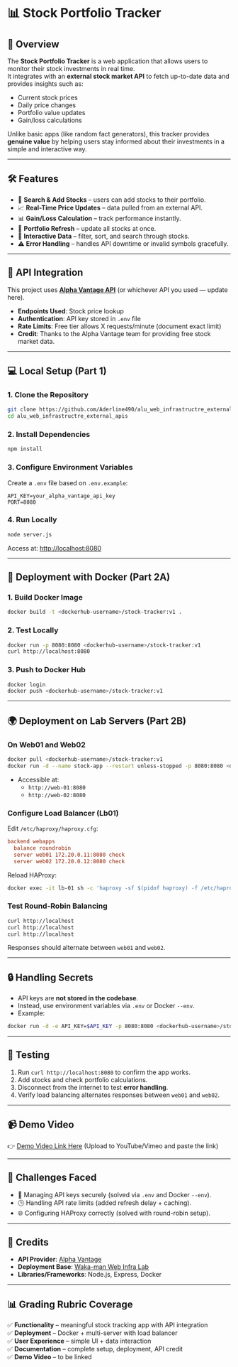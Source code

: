 # 📊 Stock Portfolio Tracker

## 🚀 Overview
The **Stock Portfolio Tracker** is a web application that allows users to monitor their stock investments in real time.  
It integrates with an **external stock market API** to fetch up-to-date data and provides insights such as:

- Current stock prices  
- Daily price changes  
- Portfolio value updates  
- Gain/loss calculations  

Unlike basic apps (like random fact generators), this tracker provides **genuine value** by helping users stay informed about their investments in a simple and interactive way.  

---

## 🛠️ Features
- 🔎 **Search & Add Stocks** – users can add stocks to their portfolio.  
- 📈 **Real-Time Price Updates** – data pulled from an external API.  
- 📊 **Gain/Loss Calculation** – track performance instantly.  
- 🔄 **Portfolio Refresh** – update all stocks at once.  
- 🧹 **Interactive Data** – filter, sort, and search through stocks.  
- ⚠️ **Error Handling** – handles API downtime or invalid symbols gracefully.  

---

## 🔗 API Integration
This project uses [**Alpha Vantage API**](https://www.alphavantage.co/documentation/) (or whichever API you used — update here).  

- **Endpoints Used**: Stock price lookup  
- **Authentication**: API key stored in `.env` file  
- **Rate Limits**: Free tier allows X requests/minute (document exact limit)  
- **Credit**: Thanks to the Alpha Vantage team for providing free stock market data.  

---

## 💻 Local Setup (Part 1)
### 1. Clone the Repository
```bash
git clone https://github.com/Aderline490/alu_web_infrastructre_external_apis.git
cd alu_web_infrastructre_external_apis
```

### 2. Install Dependencies
```bash
npm install
```

### 3. Configure Environment Variables
Create a `.env` file based on `.env.example`:
```env
API_KEY=your_alpha_vantage_api_key
PORT=8080
```

### 4. Run Locally
```bash
node server.js
```

Access at: [http://localhost:8080](http://localhost:8080)

---

## 🐳 Deployment with Docker (Part 2A)
### 1. Build Docker Image
```bash
docker build -t <dockerhub-username>/stock-tracker:v1 .
```

### 2. Test Locally
```bash
docker run -p 8080:8080 <dockerhub-username>/stock-tracker:v1
curl http://localhost:8080
```

### 3. Push to Docker Hub
```bash
docker login
docker push <dockerhub-username>/stock-tracker:v1
```

---

## 🌍 Deployment on Lab Servers (Part 2B)

### On Web01 and Web02
```bash
docker pull <dockerhub-username>/stock-tracker:v1
docker run -d --name stock-app --restart unless-stopped -p 8080:8080 <dockerhub-username>/stock-tracker:v1
```

- Accessible at:
  - `http://web-01:8080`
  - `http://web-02:8080`

### Configure Load Balancer (Lb01)
Edit `/etc/haproxy/haproxy.cfg`:
```cfg
backend webapps
  balance roundrobin
  server web01 172.20.0.11:8080 check
  server web02 172.20.0.12:8080 check
```

Reload HAProxy:
```bash
docker exec -it lb-01 sh -c 'haproxy -sf $(pidof haproxy) -f /etc/haproxy/haproxy.cfg'
```

### Test Round-Robin Balancing
```bash
curl http://localhost
curl http://localhost
curl http://localhost
```
Responses should alternate between `web01` and `web02`.

---

## 🔒 Handling Secrets
- API keys are **not stored in the codebase**.  
- Instead, use environment variables via `.env` or Docker `--env`.  
- Example:
```bash
docker run -d -e API_KEY=$API_KEY -p 8080:8080 <dockerhub-username>/stock-tracker:v1
```

---

## 🧪 Testing
1. Run `curl http://localhost:8080` to confirm the app works.  
2. Add stocks and check portfolio calculations.  
3. Disconnect from the internet to test **error handling**.  
4. Verify load balancing alternates responses between `web01` and `web02`.  

---

## 📹 Demo Video
👉 [Demo Video Link Here](#) (Upload to YouTube/Vimeo and paste the link)  

---

## 📖 Challenges Faced
- 🔑 Managing API keys securely (solved via `.env` and Docker `--env`).  
- 🕒 Handling API rate limits (added refresh delay + caching).  
- 🌐 Configuring HAProxy correctly (solved with round-robin setup).  

---

## 🙌 Credits
- **API Provider**: [Alpha Vantage](https://www.alphavantage.co/)  
- **Deployment Base**: [Waka-man Web Infra Lab](https://github.com/waka-man/web_infra_lab)  
- **Libraries/Frameworks**: Node.js, Express, Docker  

---

## 📊 Grading Rubric Coverage
✅ **Functionality** – meaningful stock tracking app with API integration  
✅ **Deployment** – Docker + multi-server with load balancer  
✅ **User Experience** – simple UI + data interaction  
✅ **Documentation** – complete setup, deployment, API credit  
✅ **Demo Video** – to be linked  
